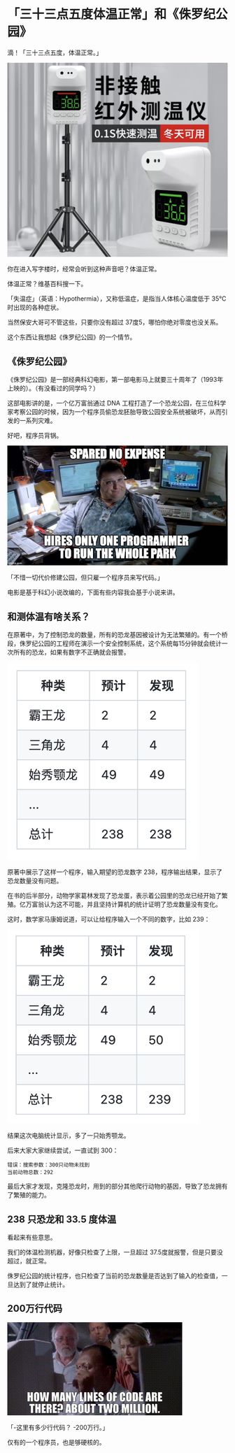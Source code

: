 # 「三十三点五度体温正常」和《侏罗纪公园》

滴！「三十三点五度，体温正常。」

![图片1](images/20220320/thermometer.png)

你在进入写字楼时，经常会听到这种声音吧？体温正常。

体温正常？维基百科搜一下。

「失温症」（英语：Hypothermia），又称低温症，是指当人体核心温度低于 35°C 时出现的各种症状。

当然保安大哥可不管这些，只要你没有超过 37度5，哪怕你绝对零度也没关系。

这个东西让我想起《侏罗纪公园》的一个情节。

## 《侏罗纪公园》

《侏罗纪公园》是一部经典科幻电影，第一部电影马上就要三十周年了（1993年上映的）。（有没看过的同学吗？）

这部电影讲的是，一个亿万富翁通过 DNA 工程打造了一个恐龙公园，在三位科学家考察公园的时候，因为一个程序员偷恐龙胚胎导致公园安全系统被破坏，从而引发的一系列灾难。

好吧，程序员背锅。

![图片1](images/20220320/sprared_no_expense.jpg)

「不惜一切代价修建公园，但只雇一个程序员来写代码。」

电影是基于科幻小说改编的，下面有些内容我会基于小说来讲。

## 和测体温有啥关系？

在原著中，为了控制恐龙的数量，所有的恐龙基因被设计为无法繁殖的。有一个桥段，侏罗纪公园的工程师在演示一个安全控制系统，这个系统每15分钟就会统计一次所有的恐龙，如果有数字不正确就会报警。

![图片1](images/20220320/fig1.png)

原著中展示了这样一个程序，输入期望的恐龙数字 238，程序输出结果，显示了恐龙数量没有问题。

在书的后半部分，动物学家葛林发现了恐龙蛋，表示着公园里的恐龙已经开始了繁殖。亿万富翁认为这不可能，并且坚持计算机的统计证明了恐龙数量没有变化。

这时，数学家马康姆说道，可以让给程序输入一个不同的数字，比如 239：

![图片1](images/20220320/fig2.png)

结果这次电脑统计显示，多了一只始秀颚龙。

后来大家大家继续尝试，一直试到 300：

```
错误：搜索参数：300只动物未找到
当前动物总数：292
```

最后大家才发现，克隆恐龙时，用到的部分其他爬行动物的基因，导致了恐龙拥有了繁殖的能力。

## 238 只恐龙和 33.5 度体温

看起来有些意思。

我们的体温检测机器，好像只检查了上限，一旦超过 37.5度就报警，但是只要没超过，就正常。

侏罗纪公园的统计程序，也只检查了当前的恐龙数量是否达到了输入的检查值，一旦达到了就停止统计。

## 200万行代码

![2 million lines of code](images/20220320/2_million_lines_of_code.gif)

「-这里有多少行代码？ -200万行。」

仅有的一个程序员，也是够硬核的。